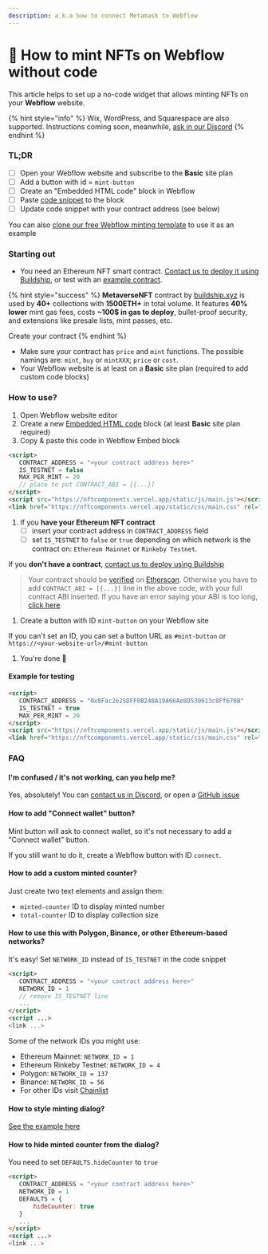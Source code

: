 ```yaml
---
description: a.k.a how to connect Metamask to Webflow
---
```


# 🐧 How to mint NFTs on Webflow without code

This article helps to set up a no-code widget that allows minting NFTs on your **Webflow** website.&#x20;

{% hint style="info" %}
Wix, WordPress, and Squarespace are also supported. Instructions coming soon, meanwhile, [ask in our Discord](https://discord.com/invite/dRg2tGqfhE)
{% endhint %}

### TL;DR

* [ ] Open your Webflow website and subscribe to the **Basic** site plan
* [ ] Add a button with id = `mint-button`
* [ ] Create an "Embedded HTML code" block in Webflow
* [ ] Paste [code snippet](using-webflow-widget.md#how-to-use) to the block
* [ ] Update code snippet with your contract address (see below)

You can also [clone our free Webflow minting template](https://webflow.com/website/Free-NFT-minting-website-template-from-buildshipxyz) to use it as an example

### Starting out

* You need an Ethereum NFT smart contract. [Contact us to deploy it using Buildship](https://buildship.xyz), or test with an [example contract](https://github.com/buildship-dev/webflow-nft-components#example-for-testing).

{% hint style="success" %}
**MetaverseNFT** contract by [buildship.xyz](https://buildship.xyz) is used by **40+** collections with **1500ETH+** in total volume. It features **40% lower** mint gas fees, costs **\~100$ in gas to deploy**, bullet-proof security, and extensions like presale lists, mint passes, etc.

Create your contract
{% endhint %}

* Make sure your contract has `price` and `mint` functions. The possible namings are: `mint`, `buy` or `mintXXX`; `price` or `cost`.
* Your Webflow website is at least on a **Basic** site plan (required to add custom code blocks)

### How to use?

1. Open Webflow website editor
2. Create a new [Embedded HTML code](https://university.webflow.com/lesson/custom-code-embed) block (at least **Basic** site plan required)
3. Copy & paste this code in Webflow Embed block

```html
<script>
   CONTRACT_ADDRESS = "<your contract address here>"
   IS_TESTNET = false
   MAX_PER_MINT = 20
   // place to put CONTRACT_ABI = [{...}]
</script>
<script src="https://nftcomponents.vercel.app/static/js/main.js"></script>
<link href="https://nftcomponents.vercel.app/static/css/main.css" rel="stylesheet">
```

1. If you **have your Ethereum NFT contract**
   * [ ] insert your contract address in `CONTRACT_ADDRESS` field
   * [ ] set `IS_TESTNET` to `false` or `true` depending on which network is the contract on: `Ethereum Mainnet` or `Rinkeby Testnet`.

If you **don't have a contract**, [contact us to deploy using Buildship](https://buildship.xyz)

> Your contract should be [verified](https://etherscan.io/verifyContract) on [Etherscan](https://etherscan.io). Otherwise you have to add `CONTRACT_ABI = [{...}]` line in the above code, with your full contract ABI inserted. If you have an error saying your ABI is too long, [click here](https://github.com/buildship-dev/webflow-nft-components/issues/22#issuecomment-1042708174).

1. Create a button with ID `mint-button` on your Webflow site

If you can't set an ID, you can set a button URL as `#mint-button` or `https://<your-website-url>/#mint-button`

1. You're done 🎉

#### Example for testing

```html
<script>
   CONTRACT_ADDRESS = "0x8Fac2e25DFF0B248A19A66Ae8D530613c8Ff670B"
   IS_TESTNET = true
   MAX_PER_MINT = 20
</script>
<script src="https://nftcomponents.vercel.app/static/js/main.js"></script>
<link href="https://nftcomponents.vercel.app/static/css/main.css" rel="stylesheet">
```

### FAQ

#### I'm confused / it's not working, can you help me?

Yes, absolutely! You can [contact us in Discord](http://buildship.xyz), or open a [GitHub issue](https://github.com/buildship-dev/webflow-nft-components/issues/new)

#### How to add "Connect wallet" button?

Mint button will ask to connect wallet, so it's not necessary to add a "Connect wallet" button.

If you still want to do it, create a Webflow button with ID `connect`.

#### How to add a custom minted counter?

Just create two text elements and assign them:

* `minted-counter` ID to display minted number
* `total-counter` ID to display collection size

#### How to use this with Polygon, Binance, or other Ethereum-based networks?

It's easy! Set `NETWORK_ID` instead of `IS_TESTNET` in the code snippet

```html
<script>
   CONTRACT_ADDRESS = "<your contract address here>"
   NETWORK_ID = 1
   // remove IS_TESTNET line
   ...
</script>
<script ...>
<link ...>
```

Some of the network IDs you might use:

* Ethereum Mainnet: `NETWORK_ID = 1`
* Ethereum Rinkeby Testnet: `NETWORK_ID = 4`
* Polygon: `NETWORK_ID = 137`
* Binance: `NETWORK_ID = 56`
* For other IDs visit [Chainlist](https://chainlist.org)

#### How to style minting dialog?

[See the example here](https://github.com/buildship-dev/webflow-nft-components/wiki/Mint-button-widget#how-to-style-minting-dialog)

#### How to hide minted counter from the dialog?

You need to set `DEFAULTS.hideCounter` to `true`

```html
<script>
   CONTRACT_ADDRESS = "<your contract address here>"
   NETWORK_ID = 1
   DEFAULTS = {
       hideCounter: true
   }
   ...
</script>
<script ...>
<link ...>
```

